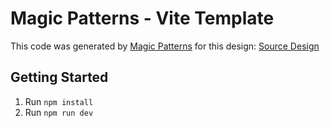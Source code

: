 # Magic Patterns - Vite Template

This code was generated by [Magic Patterns](https://magicpatterns.com) for this design: [Source Design](https://magicpatterns.com/c/42pxnzqv5dklxlfzlnrapf)

## Getting Started

1. Run `npm install`
2. Run `npm run dev`
